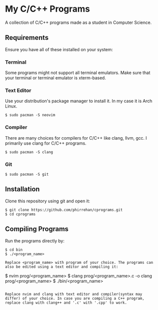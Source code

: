 # My C/C++ Programs

A collection of C/C++ programs made as a student in Computer Science.

## Requirements

Ensure you have all of these installed on your system:

### Terminal

Some programs might not support all terminal emulators. Make sure that your terminal or terminal emulator is xterm-based.

### Text Editor

Use your distribution's package manager to install it. In my case it is Arch Linux.

```
$ sudo pacman -S neovim
```
### Compiler

There are many choices for compilers for C/C++ like clang, llvm, gcc. I primarily use clang for C/C++ programs.

```
$ sudo pacman -S clang
```

### Git

```
$ sudo pacman -S git
```

## Installation

Clone this repository using git and open it:

```
$ git clone https://github.com/phirrehan/cprograms.git
$ cd cprograms
```

## Compiling Programs

Run the programs directly by:

```
$ cd bin
$ ./<program_name>

Replace <program_name> with program of your choice. The programs can also be edited using a text editor and compiling it:

```
$ nvim prog/<program_name>
$ clang prog/<program_name>.c -o clang prog/<program_name>
$ ./bin/<program_name>
```

Replace nvim and clang with text editor and compiler(syntax may differ) of your choice. In case you are compiling a C++ program, replace clang with clang++ and '.c' with '.cpp' to work.

